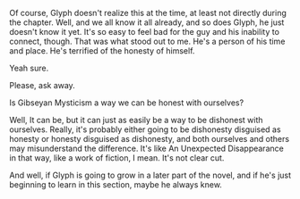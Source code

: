 Of course, Glyph doesn't realize this at the time, at least not directly during the chapter. Well, and we all know it all already, and so does Glyph, he just doesn't know it yet. It's so easy to feel bad for the guy and his inability to connect, though. That was what stood out to me. He's a person of his time and place. He's terrified of the honesty of himself.

Yeah sure.

Please, ask away.

Is Gibseyan Mysticism a way we can be honest with ourselves?

Well, It can be, but it can just as easily be a way to be dishonest with ourselves. Really, it's probably either going to be dishonesty disguised as honesty or honesty disguised as dishonesty, and both ourselves and others may misunderstand the difference. It's like An Unexpected Disappearance in that way, like a work of fiction, I mean. It's not clear cut.

And well, if Glyph is going to grow in a later part of the novel, and if he's just beginning to learn in this section, maybe he always knew.